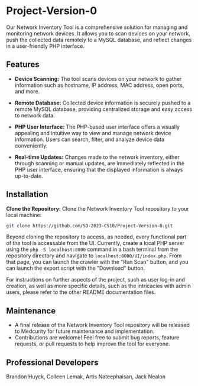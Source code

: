 # Project-Version-0

Our Network Inventory Tool is a comprehensive solution for managing and monitoring network devices. It allows you to scan devices on your network, push the collected data remotely to a MySQL database, and reflect changes in a user-friendly PHP interface.


## Features

- **Device Scanning:** The tool scans devices on your network to gather information such as hostname, IP address, MAC address, open ports, and more.
  
- **Remote Database:** Collected device information is securely pushed to a remote MySQL database, providing centralized storage and easy access to network data.

- **PHP User Interface:** The PHP-based user interface offers a visually appealing and intuitive way to view and manage network device information. Users can search, filter, and analyze device data conveniently.

- **Real-time Updates:** Changes made to the network inventory, either through scanning or manual updates, are immediately reflected in the PHP user interface, ensuring that the displayed information is always up-to-date.


## Installation

**Clone the Repository:** Clone the Network Inventory Tool repository to your local machine:

```bash
git clone https://github.com/SD-2023-CS10/Project-Version-0.git
```

Beyond cloning the repository to access, as needed, every functional part of the tool is accessable from the UI. Currently, create a local PHP server using the `php -S localhost:8000` command in a bash terminal from the repository directory and navigate to `localhost:8000/UI/index.php`. From that page, you can launch the crawler with the "Run Scan" button, and you can launch the export script with the "Download" button.

For instructions on further aspects of the project, such as user log-in and creation, as well as more specific details, such as the intricacies with admin users, please refer to the other README documentation files.

## Maintenance

- A final release of the Network Inventory Tool repository will be released to Medcurity for future maintenance and implementation.
- Contributions are welcome! Feel free to submit bug reports, feature requests, or pull requests to help improve the tool for everyone.


## Professional Developers

Brandon Huyck, Colleen Lemak, Artis Nateephaisan, Jack Nealon
